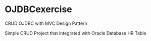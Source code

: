 # OJDBCexercise
CRUD OJDBC with MVC Design Pattern

Simple CRUD Project that integrated with Oracle Database HR Table
